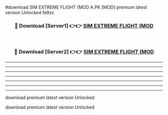 #download SIM EXTREME FLIGHT (MOD A.PK [MOD] premium latest version Unlocked fe9zx 



<div align="center">
<h3>🔴 Download [Server1] 👉👉 <a href="https://download1apk.web.app/">SIM EXTREME FLIGHT (MOD</a></h3><br>

<h3>🔴 Download [Server2] 👉👉 <a href="https://download1apk.web.app/">SIM EXTREME FLIGHT (MOD</a></h3>
</div>





----------------------------------------------------------

----------------------------------------------------------

----------------------------------------------------------

----------------------------------------------------------

----------------------------------------------------------

----------------------------------------------------------

----------------------------------------------------------

download premium latest version Unlocked

download premium latest version Unlocked
